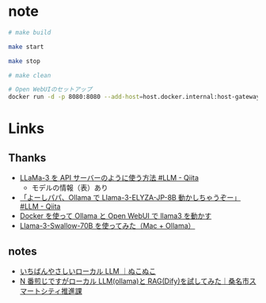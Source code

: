 # note

```bash
# make build

make start

make stop

# make clean

# Open WebUIのセットアップ
docker run -d -p 8080:8080 --add-host=host.docker.internal:host-gateway -v open-webui:/app/backend/data --name open-webui --restart always ghcr.io/open-webui/open-webui:main
```

# Links

## Thanks

- [LLaMa-3 を API サーバーのように使う方法 #LLM - Qiita](https://qiita.com/tasuku-revol/items/6a287fb69ce4a423dbe0)
  - モデルの情報（表）あり
- [「よーしパパ、Ollama で Llama-3-ELYZA-JP-8B 動かしちゃうぞー」 #LLM - Qiita](https://qiita.com/s3kzk/items/3cebb8d306fb46cabe9f)
- [Docker を使って Ollama と Open WebUI で llama3 を動かす](https://zenn.dev/misora/articles/1037a94c53a5f0)
- [Llama-3-Swallow-70B を使ってみた（Mac + Ollama）](https://zenn.dev/robustonian/articles/llama3_swallow_70b#ollama-modelfile%E3%81%AE%E4%BD%9C%E6%88%90)

## notes

- [いちばんやさしいローカル LLM ｜ぬこぬこ](https://note.com/schroneko/n/n8b1a5bbc740b)
- [N 番煎じですがローカル LLM(ollama)と RAG(Dify)を試してみた｜桑名市スマートシティ推進課](http://kuwana-city.note.jp/n/nd64b8dcfb830)
